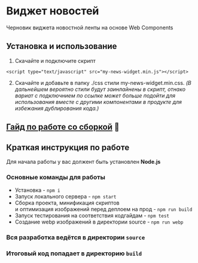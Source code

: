 # Виджет новостей
Черновик виджета новостной ленты на основе Web Components

## Установка и использование

1. Скачайте и подключите скрипт 
```
<script type="text/javascript" src="my-news-widget.min.js"></script>
```
2. Скачайте и добавьте в папку ./css стили my-news-widget.min.css. 
_(В дальнейшем вероятно стили будут заинлайнены в скрипт, отнако вариат с подключнием по ссылке может больше подойти для использования вместе с другими компонентами в продукте для избежания дублирования кода.)_

## [Гайд по работе со сборкой](/GUIDE.md) 📕

## Краткая инструкция по работе
Для начала работы у вас должент быть установлен **Node.js**

### Основные команды для работы
- Установка - `npm i`
- Запуск локального сервера - `npm start`
- Сборка проекта, минификация скриптов <br>
и оптимизация изображений перед деплоем на прод - `npm run build`
- Запуск тестирования на соответствия кодгайдам - `npm test`
- Создание webp изображений в директории source - `npm run webp`

### Вся разработка ведётся в директории `source`
### Итоговый код попадает в директорию `build`
